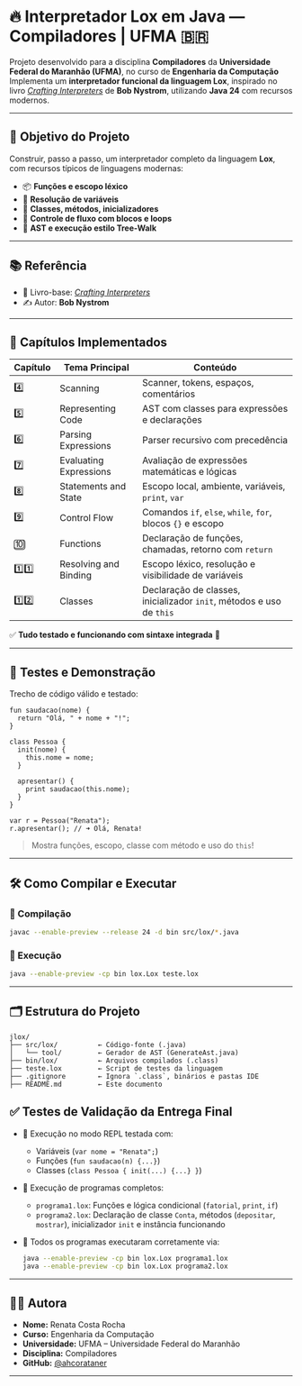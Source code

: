 # 🔥 Interpretador Lox em Java — Compiladores | UFMA 🇧🇷

Projeto desenvolvido para a disciplina **Compiladores** da **Universidade Federal do Maranhão (UFMA)**, no curso de **Engenharia da Computação** 
Implementa um **interpretador funcional da linguagem Lox**, inspirado no livro [_Crafting Interpreters_](https://craftinginterpreters.com/) de **Bob Nystrom**, utilizando **Java 24** com recursos modernos.

---

## 🎯 Objetivo do Projeto

Construir, passo a passo, um interpretador completo da linguagem **Lox**, com recursos típicos de linguagens modernas:

- 📦 **Funções e escopo léxico**
- 🧠 **Resolução de variáveis**
- 🧬 **Classes, métodos, inicializadores**
- 🔁 **Controle de fluxo com blocos e loops**
- 🌳 **AST e execução estilo Tree-Walk**

---

## 📚 Referência

- 📖 Livro-base: [_Crafting Interpreters_](https://craftinginterpreters.com/)  
- ✍️ Autor: **Bob Nystrom**

---

## 🧠 Capítulos Implementados

| Capítulo | Tema Principal               | Conteúdo                                                                 |
|----------|------------------------------|--------------------------------------------------------------------------|
| 4️⃣      | Scanning                     | Scanner, tokens, espaços, comentários                                    |
| 5️⃣      | Representing Code            | AST com classes para expressões e declarações                            |
| 6️⃣      | Parsing Expressions          | Parser recursivo com precedência                                         |
| 7️⃣      | Evaluating Expressions       | Avaliação de expressões matemáticas e lógicas                            |
| 8️⃣      | Statements and State         | Escopo local, ambiente, variáveis, `print`, `var`                        |
| 9️⃣      | Control Flow                 | Comandos `if`, `else`, `while`, `for`, blocos `{}` e escopo              |
| 🔟      | Functions                     | Declaração de funções, chamadas, retorno com `return`                    |
| 1️⃣1️⃣   | Resolving and Binding        | Escopo léxico, resolução e visibilidade de variáveis                     |
| 1️⃣2️⃣   | Classes                      | Declaração de classes, inicializador `init`, métodos e uso de `this`     |

✅ **Tudo testado e funcionando com sintaxe integrada** 💙

---

## 🧪 Testes e Demonstração

Trecho de código válido e testado:

```lox
fun saudacao(nome) {
  return "Olá, " + nome + "!";
}

class Pessoa {
  init(nome) {
    this.nome = nome;
  }

  apresentar() {
    print saudacao(this.nome);
  }
}

var r = Pessoa("Renata");
r.apresentar(); // ➜ Olá, Renata!
```

> Mostra funções, escopo, classe com método e uso do `this`!

---

## 🛠️ Como Compilar e Executar

### 🔧 Compilação

```bash
javac --enable-preview --release 24 -d bin src/lox/*.java
```

### 🚀 Execução

```bash
java --enable-preview -cp bin lox.Lox teste.lox
```

---

## 🗂️ Estrutura do Projeto

```plaintext
jlox/
├── src/lox/          ← Código-fonte (.java)
│   └── tool/         ← Gerador de AST (GenerateAst.java)
├── bin/lox/          ← Arquivos compilados (.class)
├── teste.lox         ← Script de testes da linguagem
├── .gitignore        ← Ignora `.class`, binários e pastas IDE
├── README.md         ← Este documento
```
## ✅ Testes de Validação da Entrega Final

- 🔁 Execução no modo REPL testada com:
  - Variáveis (`var nome = "Renata";`)
  - Funções (`fun saudacao(n) {...}`)
  - Classes (`class Pessoa { init(...) {...} }`)

- 📄 Execução de programas completos:
  - `programa1.lox`: Funções e lógica condicional (`fatorial`, `print`, `if`)
  - `programa2.lox`: Declaração de classe `Conta`, métodos (`depositar`, `mostrar`), inicializador `init` e instância funcionando

- 🧪 Todos os programas executaram corretamente via:
  ```bash
  java --enable-preview -cp bin lox.Lox programa1.lox
  java --enable-preview -cp bin lox.Lox programa2.lox

---

## 👩‍💻 Autora

- **Nome:** Renata Costa Rocha  
- **Curso:** Engenharia da Computação  
- **Universidade:** UFMA – Universidade Federal do Maranhão  
- **Disciplina:** Compiladores  
- **GitHub:** [@ahcorataner](https://github.com/ahcorataner)

---
